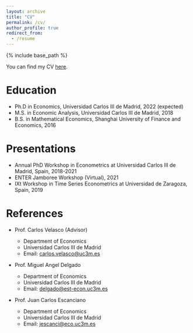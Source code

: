 ```yaml
---
layout: archive
title: "CV"
permalink: /cv/
author_profile: true
redirect_from:
  - /resume
---
```


{% include base_path %}

You can find my CV <a href="https://drive.google.com/file/d/1Ut2z0li7OWGdVvN0Ii5gunlCErZBssyC/view?usp=sharing">here</a>.


Education
======
* Ph.D in Economics, Universidad Carlos III de Madrid, 2022 (expected) 
* M.S. in Economic Analysis, Universidad Carlos III de Madrid, 2018
* B.S. in Mathematical Economics, Shanghai University of Finance and Economics, 2016




Presentations
======
* Annual PhD Workshop in Econometrics at Universidad Carlos III de Madrid, Spain, 2018-2021
* ENTER Jamboree Workshop (Virtual), 2021
* IXt Workshop in Time Series Econometrics at Universidad de Zaragoza, Spain, 2019

  
References
======
* Prof. Carlos Velasco (Advisor)
  * Department of Economics
  * Universidad Carlos III de Madrid
  * Email: <a href="mailto:carlos.velasco@uc3m.es">carlos.velasco@uc3m.es</a>

* Prof. Miguel Angel Delgado 
  * Department of Economics
  * Universidad Carlos III de Madrid
  * Email: <a href="mailto:delgado@est-econ.uc3m.es">delgado@est-econ.uc3m.es</a>

* Prof. Juan Carlos Escanciano 
  * Department of Economics
  * Universidad Carlos III de Madrid
  * Email: <a href="mailto:jescanci@eco.uc3m.es ">jescanci@eco.uc3m.es</a>



